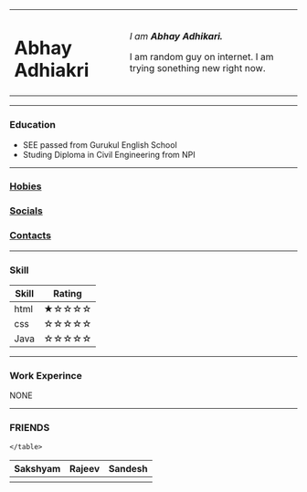 <!DOCTYPE html>
<html lang="]" dir="ltr">

<head>
  <meta charset="utf-8">
  <title>Abhay Adhikari</title>
</head>

<body>
  <table cellspacing="40">
    <tr>
      <td><img src="https://instagram.fbwa1-1.fna.fbcdn.net/v/t51.2885-19/s150x150/71193212_510640009786965_7306204764562259968_n.jpg?_nc_ht=instagram.fbwa1-1.fna.fbcdn.net&_nc_ohc=oMtLCPGbx58AX-krfcM&oh=5ddfdeafb7ea89f4f7c8fade3c0b172f&oe=5F44A520" alt="">
        <h1>Abhay Adhiakri</h1></td>
      <td>
        <p><em>I am <strong>Abhay Adhikari.</strong></em></p>
        <p>I am random guy on internet. I am trying sonething new right now.</p></td>
    </tr>
  </table>


  <hr>
  <h3>Education</h3>
  <ul>
    <li>SEE passed from Gurukul English School</li>
    <li>Studing Diploma in Civil Engineering from NPI</li>
  </ul>
  <hr>
  <h3> <a href="hobbies.html">Hobies</a></h3>

  <h3> <a href="Socials.html">Socials</a> </h3>

  <h3> <a href="Contacts.html">Contacts</a> </h3>
  <hr>
  <h3>Skill</h3>
  <table cellspacing="10">
    <thead>
      <tr>
        <th>Skill</th>
        <th>Rating</th>
      </tr>
    </thead>
    <tbody>
      <tr>
        <td>html</td>
        <td>★☆☆☆☆</td>
      </tr>
      <tr>
        <td>css</td>
        <td>☆☆☆☆☆</td>
      </tr>
      <tr>
        <td>Java</td>
        <td>☆☆☆☆☆</td>
      </tr>
    </tbody>
    </table>
    <hr>
    <h3>Work Experince</h3>
    <p>NONE</p>
    <hr>
    <h3>FRIENDS</h3>
    <table cellspacing="100">
      <thead>
        <th>Sakshyam</th>
        <th>Rajeev</th>
        <th>Sandesh</th>
      </thead>
      <tr>
        <th> <img src="https://scontent.fktm3-1.fna.fbcdn.net/v/t1.15752-0/p280x280/109070294_620456868901555_7952034961672489851_n.jpg?_nc_cat=105&_nc_sid=b96e70&_nc_ohc=n6UIyX0xokoAX8CQog5&_nc_ht=scontent.fktm3-1.fna&_nc_tp=6&oh=1b8fc842b59a7b280ea4ffa0690209a4&oe=5F46B27F" alt=""> </th>
        <th> <img src="https://scontent.fktm3-1.fna.fbcdn.net/v/t1.15752-0/p280x280/116270943_411991949761311_50788510400710209_n.jpg?_nc_cat=103&_nc_sid=b96e70&_nc_ohc=1iAfs5YX_lEAX_Dn2Xm&_nc_ht=scontent.fktm3-1.fna&_nc_tp=6&oh=4a439164d88f9b24c75c3d1739b60c9f&oe=5F43C046" alt=""> </th>
        <th> <img src="https://scontent.fktm3-1.fna.fbcdn.net/v/t1.0-0/c0.0.206.206a/p206x206/69501595_2982110258679975_3998062142472323072_o.jpg?_nc_cat=105&_nc_sid=da31f3&_nc_ohc=0RnhtV4wms0AX_bmBc_&_nc_ht=scontent.fktm3-1.fna&oh=fadc48a17f902c6dcb07f74a3fa06bd3&oe=5F449D6A" alt=""> </th>
      </tr>



    </table>



</body>

</html>
